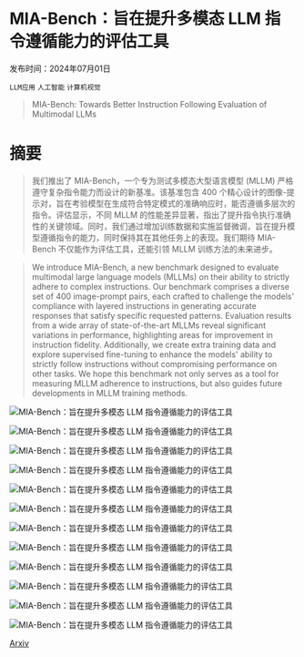 # MIA-Bench：旨在提升多模态 LLM 指令遵循能力的评估工具

发布时间：2024年07月01日

`LLM应用` `人工智能` `计算机视觉`

> MIA-Bench: Towards Better Instruction Following Evaluation of Multimodal LLMs

# 摘要

> 我们推出了 MIA-Bench，一个专为测试多模态大型语言模型 (MLLM) 严格遵守复杂指令能力而设计的新基准。该基准包含 400 个精心设计的图像-提示对，旨在考验模型在生成符合特定模式的准确响应时，能否遵循多层次的指令。评估显示，不同 MLLM 的性能差异显著，指出了提升指令执行准确性的关键领域。同时，我们通过增加训练数据和实施监督微调，旨在提升模型遵循指令的能力，同时保持其在其他任务上的表现。我们期待 MIA-Bench 不仅能作为评估工具，还能引领 MLLM 训练方法的未来进步。

> We introduce MIA-Bench, a new benchmark designed to evaluate multimodal large language models (MLLMs) on their ability to strictly adhere to complex instructions. Our benchmark comprises a diverse set of 400 image-prompt pairs, each crafted to challenge the models' compliance with layered instructions in generating accurate responses that satisfy specific requested patterns. Evaluation results from a wide array of state-of-the-art MLLMs reveal significant variations in performance, highlighting areas for improvement in instruction fidelity. Additionally, we create extra training data and explore supervised fine-tuning to enhance the models' ability to strictly follow instructions without compromising performance on other tasks. We hope this benchmark not only serves as a tool for measuring MLLM adherence to instructions, but also guides future developments in MLLM training methods.

![MIA-Bench：旨在提升多模态 LLM 指令遵循能力的评估工具](../../../paper_images/2407.01509/x1.png)

![MIA-Bench：旨在提升多模态 LLM 指令遵循能力的评估工具](../../../paper_images/2407.01509/x2.png)

![MIA-Bench：旨在提升多模态 LLM 指令遵循能力的评估工具](../../../paper_images/2407.01509/instruction_example_5.png)

![MIA-Bench：旨在提升多模态 LLM 指令遵循能力的评估工具](../../../paper_images/2407.01509/x3.png)

![MIA-Bench：旨在提升多模态 LLM 指令遵循能力的评估工具](../../../paper_images/2407.01509/words.png)

![MIA-Bench：旨在提升多模态 LLM 指令遵循能力的评估工具](../../../paper_images/2407.01509/x5.png)

![MIA-Bench：旨在提升多模态 LLM 指令遵循能力的评估工具](../../../paper_images/2407.01509/x7.png)

![MIA-Bench：旨在提升多模态 LLM 指令遵循能力的评估工具](../../../paper_images/2407.01509/ifeval2.png)

![MIA-Bench：旨在提升多模态 LLM 指令遵循能力的评估工具](../../../paper_images/2407.01509/x8.png)

![MIA-Bench：旨在提升多模态 LLM 指令遵循能力的评估工具](../../../paper_images/2407.01509/x9.png)

![MIA-Bench：旨在提升多模态 LLM 指令遵循能力的评估工具](../../../paper_images/2407.01509/x10.png)

![MIA-Bench：旨在提升多模态 LLM 指令遵循能力的评估工具](../../../paper_images/2407.01509/x11.png)

[Arxiv](https://arxiv.org/abs/2407.01509)